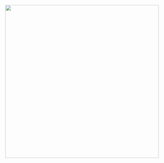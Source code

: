 <div id="header" align="center">
  <img src="https://tenor.com/es/ver/hi-wave-hello-meow-cat-gif-12348410" width="500"/>
</div>
